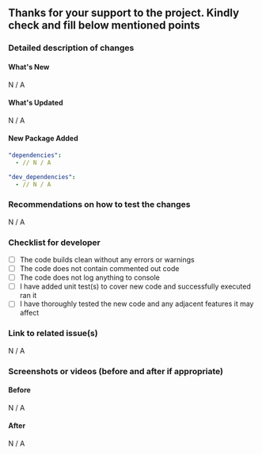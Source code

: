 ## Thanks for your support to the project. Kindly check and fill below mentioned points

### Detailed description of changes

#### What's New

N / A

#### What's Updated

N / A

#### New Package Added

```yaml
"dependencies": 
  - // N / A

"dev_dependencies": 
  - // N / A

```

### Recommendations on how to test the changes

N / A

### Checklist for developer

- [ ] The code builds clean without any errors or warnings
- [ ] The code does not contain commented out code
- [ ] The code does not log anything to console
- [ ] I have added unit test(s) to cover new code and successfully executed ran it
- [ ] I have thoroughly tested the new code and any adjacent features it may affect

### Link to related issue(s)

N / A

### Screenshots or videos (before and after if appropriate)

#### Before

N / A

#### After

N / A